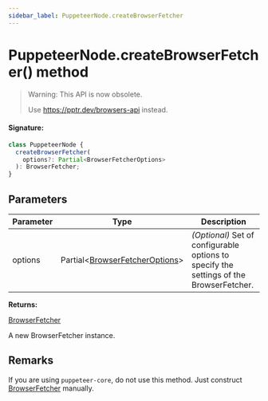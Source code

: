 ```yaml
---
sidebar_label: PuppeteerNode.createBrowserFetcher
---
```


# PuppeteerNode.createBrowserFetcher() method

> Warning: This API is now obsolete.
>
> Use https://pptr.dev/browsers-api instead.

#### Signature:

```typescript
class PuppeteerNode {
  createBrowserFetcher(
    options?: Partial<BrowserFetcherOptions>
  ): BrowserFetcher;
}
```

## Parameters

| Parameter | Type                                                                         | Description                                                                             |
| --------- | ---------------------------------------------------------------------------- | --------------------------------------------------------------------------------------- |
| options   | Partial&lt;[BrowserFetcherOptions](./puppeteer.browserfetcheroptions.md)&gt; | _(Optional)_ Set of configurable options to specify the settings of the BrowserFetcher. |

**Returns:**

[BrowserFetcher](./puppeteer.browserfetcher.md)

A new BrowserFetcher instance.

## Remarks

If you are using `puppeteer-core`, do not use this method. Just construct [BrowserFetcher](./puppeteer.browserfetcher.md) manually.

